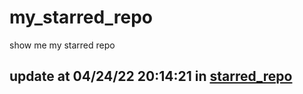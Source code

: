# my_starred_repo
show me my starred repo

update at 04/24/22 20:14:21 in [starred_repo](./index.html)
---

